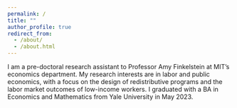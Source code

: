 ```yaml
---
permalink: /
title: ""
author_profile: true
redirect_from: 
  - /about/
  - /about.html
---
```


I am a pre-doctoral research assistant to Professor Amy Finkelstein at MIT’s economics department. My research interests are in labor and public economics, with a focus on the design of redistributive programs and the labor market outcomes of low-income workers. I graduated with a BA in Economics and Mathematics from Yale University in May 2023.



